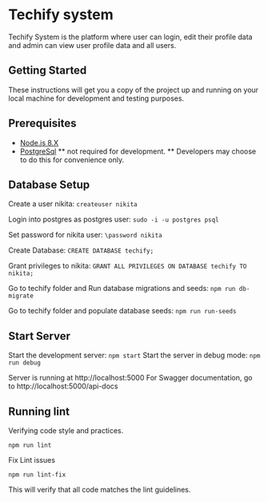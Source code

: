 # Techify system

Techify System is the platform where user can login, edit their profile data and admin can view user profile data and all users.

## Getting Started

These instructions will get you a copy of the project up and running on your local machine for development and testing purposes.

## Prerequisites

* [Node.js 8.X](https://nodejs.org/en/download/)
* [PostgreSql](https://www.postgresql.org/download/)
** not required for development.
** Developers may choose to do this for convenience only.

## Database Setup

Create a user nikita: 
`createuser nikita`

Login into postgres as postgres user:
`sudo -i -u postgres psql`

Set password for nikita user:
`\password nikita`

Create Database:
`CREATE DATABASE techify;`

Grant privileges to nikita:
`GRANT ALL PRIVILEGES ON DATABASE techify TO nikita;`

Go to techify folder and Run database migrations and seeds:
`npm run db-migrate`

Go to techify folder and populate database seeds:
`npm run run-seeds`

## Start Server

Start the development server:
`npm start`
Start the server in debug mode:
`npm run debug`

Server is running at http://localhost:5000
For Swagger documentation, go to http://localhost:5000/api-docs


## Running lint

Verifying code style and practices.

`npm run lint`

Fix Lint issues

`npm run lint-fix`

This will verify that all code matches the lint guidelines.